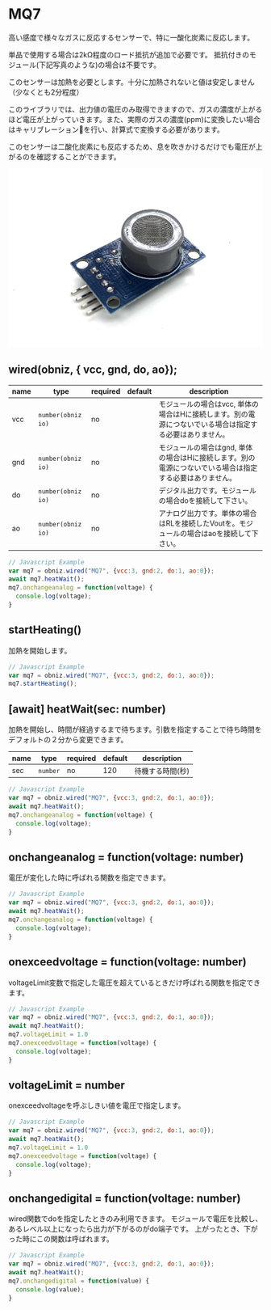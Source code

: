 # MQ7
高い感度で様々なガスに反応するセンサーで、特に一酸化炭素に反応します。

単品で使用する場合は2kΩ程度のロード抵抗が追加で必要です。
抵抗付きのモジュール(下記写真のような)の場合は不要です。

このセンサーは加熱を必要とします。十分に加熱されないと値は安定しません（少なくとも2分程度）

このライブラリでは、出力値の電圧のみ取得できますので、ガスの濃度が上がるほど電圧が上がっていきます。また、実際のガスの濃度(ppm)に変換したい場合はキャリブレーションを行い、計算式で変換する必要があります。

このセンサーは二酸化炭素にも反応するため、息を吹きかけるだけでも電圧が上がるのを確認することができます。

![](./image.jpg)

## wired(obniz,  { vcc, gnd, do, ao});

name | type | required | default | description
--- | --- | --- | --- | ---
vcc | `number(obniz io)` | no |  &nbsp; | モジュールの場合はvcc, 単体の場合はHに接続します。別の電源につないでいる場合は指定する必要はありません。
gnd | `number(obniz io)` | no |  &nbsp; | モジュールの場合はgnd, 単体の場合はHに接続します。別の電源につないでいる場合は指定する必要はありません。
do | `number(obniz io)` | no |  &nbsp; | デジタル出力です。モジュールの場合doを接続して下さい。
ao | `number(obniz io)` | no | &nbsp;  | アナログ出力です。単体の場合はRLを接続したVoutを。モジュールの場合はaoを接続して下さい。


```Javascript
// Javascript Example
var mq7 = obniz.wired("MQ7", {vcc:3, gnd:2, do:1, ao:0});
await mq7.heatWait();
mq7.onchangeanalog = function(voltage) {
  console.log(voltage);
}
```

## startHeating()

加熱を開始します。

```Javascript
// Javascript Example
var mq7 = obniz.wired("MQ7", {vcc:3, gnd:2, do:1, ao:0});
mq7.startHeating();
```

## [await] heatWait(sec: number)

加熱を開始し、時間が経過するまで待ちます。引数を指定することで待ち時間をデフォルトの２分から変更できます。

name | type | required | default | description
--- | --- | --- | --- | ---
sec | `number` | no | 120 | 待機する時間(秒)

```Javascript
// Javascript Example
var mq7 = obniz.wired("MQ7", {vcc:3, gnd:2, do:1, ao:0});
await mq7.heatWait();
mq7.onchangeanalog = function(voltage) {
  console.log(voltage);
}
```

## onchangeanalog = function(voltage: number)

電圧が変化した時に呼ばれる関数を指定できます。

```Javascript
// Javascript Example
var mq7 = obniz.wired("MQ7", {vcc:3, gnd:2, do:1, ao:0});
await mq7.heatWait();
mq7.onchangeanalog = function(voltage) {
  console.log(voltage);
}
```

## onexceedvoltage = function(voltage: number)

voltageLimit変数で指定した電圧を超えているときだけ呼ばれる関数を指定できます。

```Javascript
// Javascript Example
var mq7 = obniz.wired("MQ7", {vcc:3, gnd:2, do:1, ao:0});
await mq7.heatWait();
mq7.voltageLimit = 1.0
mq7.onexceedvoltage = function(voltage) {
  console.log(voltage);
}
```

## voltageLimit = number

onexceedvoltageを呼ぶしきい値を電圧で指定します。

```Javascript
// Javascript Example
var mq7 = obniz.wired("MQ7", {vcc:3, gnd:2, do:1, ao:0});
await mq7.heatWait();
mq7.voltageLimit = 1.0
mq7.onexceedvoltage = function(voltage) {
  console.log(voltage);
}
```

## onchangedigital = function(voltage: number)

wired関数でdoを指定したときのみ利用できます。
モジュールで電圧を比較し、あるレベル以上になったら出力が下がるのがdo端子です。
上がったとき、下がった時にこの関数は呼ばれます。

```Javascript
// Javascript Example
var mq7 = obniz.wired("MQ7", {vcc:3, gnd:2, do:1, ao:0});
await mq7.heatWait();
mq7.onchangedigital = function(value) {
  console.log(value);
}
```